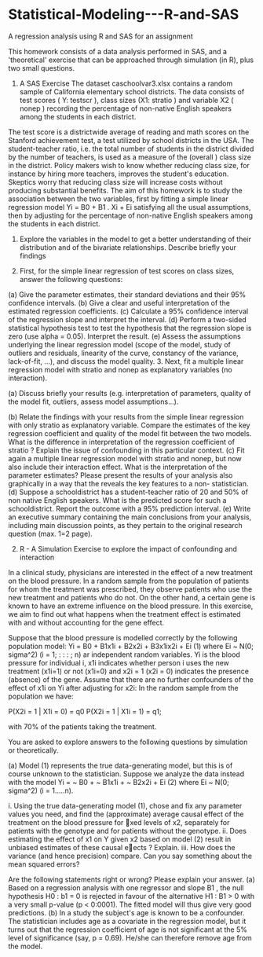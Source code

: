 # Statistical-Modeling---R-and-SAS
A regression analysis using R and SAS for an assignment

This homework consists of a data analysis performed in SAS, and a 'theoretical' exercise that can be approached through simulation (in R), plus two small questions.

1. A SAS Exercise
The dataset caschoolvar3.xlsx contains a random sample of California elementary school districts. The data consists of test scores ( Y: testscr ), class sizes (X1: stratio ) and variable X2 ( nonep ) recording the percentage of non-native English speakers among the students in each district.

The test score is a districtwide average of reading and math scores on the Stanford achievement test, a test utilized by school districts in the USA. The student-teacher ratio, i.e. the total number of students in the district divided by the number of teachers, is used as a measure of the (overall ) class size in the district. Policy makers wish to know whether reducing class size, for instance by hiring more teachers, improves the student's education. Skeptics worry that reducing class size will increase costs without producing substantial benefits. The aim of this homework is to study the association between the two variables, first by fitting a simple linear regression model Yi = B0 + B1 . Xi + Ei satisfying all the usual assumptions, then by adjusting for the percentage of non-native English
speakers among the students in each district.

1. Explore the variables in the model to get a better understanding of their distribution and of the bivariate relationships. Describe briefly your findings

2. First, for the simple linear regression of test scores on class sizes, answer the
following questions:

(a) Give the parameter estimates, their standard deviations and their 95% confidence intervals.
(b) Give a clear and useful interpretation of the estimated regression coefficients.
(c) Calculate a 95% confidence interval of the regression slope and interpret the interval.
(d) Perform a two-sided statistical hypothesis test to test the hypothesis that the regression slope is zero (use alpha = 0.05). Interpret the result.
(e) Assess the assumptions underlying the linear regression model (scope of the model, study of outliers and residuals, linearity of the curve, constancy of the variance, lack-of-fit, ...), and discuss the model quality.
3. Next, fit a multiple linear regression model with stratio and nonep as explanatory variables (no interaction).

(a) Discuss briefly your results (e.g. interpretation of parameters, quality of the model fit, outliers, assess model assumptions...).

(b) Relate the findings with your results from the simple linear regression with only stratio as explanatory variable. Compare the estimates of the key regression coefficient and quality of the model fit between the two models. What is the difference in interpretation of the regression coefficient of stratio ? Explain the issue of confounding in this particular context.
(c) Fit again a multiple linear regression model with stratio and nonep, but now also include their interaction effect. What is the interpretation of the parameter estimates? Please present the results of your analysis also graphically in a way that the reveals the key features to a non- statistician.
(d) Suppose a schooldistrict has a student-teacher ratio of 20 and 50% of non native English speakers. What is the predicted score for such a schooldistrict. Report the outcome with a 95% prediction interval.
(e) Write an executive summary containing the main conclusions from your analysis, including main discussion points, as they pertain to the original research question (max. 1=2 page).

2. R - A Simulation Exercise to explore the impact of confounding and interaction

In a clinical study, physicians are interested in the effect of a new treatment on the blood pressure. In a random sample from the population of patients for whom the treatment was prescribed, they observe patients who use the new treatment and patients who do not. On the other hand, a certain gene is known to have an extreme influence on the blood pressure. In this exercise, we aim to find out what happens when the treatment effect is estimated with and without accounting for the gene effect.

Suppose that the blood pressure is modelled correctly by the following population
model: Yi = B0 + B1x1i + B2x2i + B3x1ix2i + Ei (1) where Ei ~ N(0; sigma^2) (i = 1; : : : ; n) ar independent random variables. Yi is
the blood pressure for individual i, x1i indicates whether person i uses the new treatment (x1i=1) or not (x1i=0) and x2i = 1 (x2i = 0) indicates the presence (absence) of the gene. Assume that there are no further confounders of the effect of x1i on Yi after adjusting for x2i: In the random sample from the population we have:

P(X2i = 1 | X1i = 0) = q0
P(X2i = 1 | X1i = 1) = q1;

with 70% of the patients taking the treatment.

You are asked to explore answers to the following questions by simulation or theoretically.

(a) Model (1) represents the true data-generating model, but this is of course
unknown to the statistician. Suppose we analyze the data instead with
the model
Yi = ~ B0 + ~ B1x1i + ~ B2x2i + Ei (2)
where Ei ~ N(0; sigma^2) (i = 1.....n).

i. Using the true data-generating model (1), chose and fix any parameter values you need, and find the (approximate) average causal effect of the treatment on the blood pressure for xed levels of x2, separately for patients with the genotype and for patients without the genotype.
ii. Does estimating the effect of x1 on Y given x2 based on model (2) result in unbiased estimates of these causal eects ? Explain.
iii. How does the variance (and hence precision) compare. Can you say something about the mean squared errors?

Are the following statements right or wrong? Please explain your answer.
(a) Based on a regression analysis with one regressor and slope B1 , the null hypothesis H0 : b1 = 0 is rejected in favour of the alternative H1 : B1 > 0 with a very small p-value (p < 0:0001). The fitted model will thus give very good predictions.
(b) In a study the subject's age is known to be a confounder. The statistician includes age as a covariate in the regression model, but it turns out that the regression coefficient of age is not significant at the 5% level of significance (say, p = 0.69). He/she can therefore remove age from the model.
